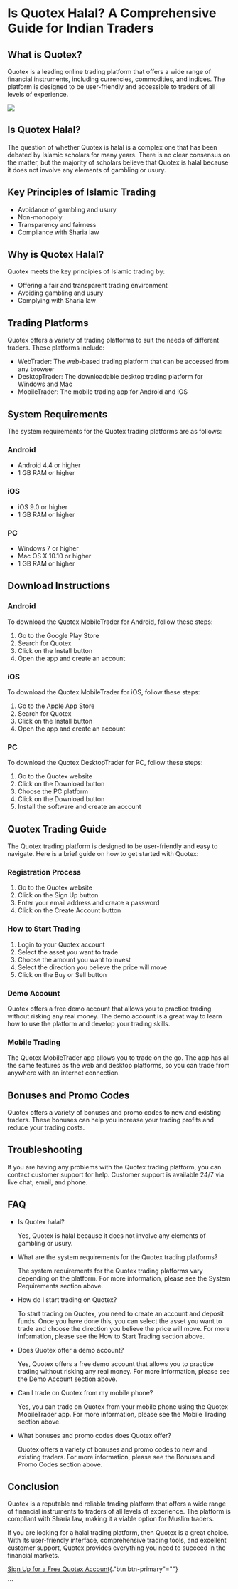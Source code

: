 # Is Quotex Halal? A Comprehensive Guide for Indian Traders

## What is Quotex?

Quotex is a leading online trading platform that offers a wide range of
financial instruments, including currencies, commodities, and indices.
The platform is designed to be user-friendly and accessible to traders
of all levels of experience.

[![](https://static.quotex.io/files/4_en/300_250.jpg)](https://traff.sbs/brokerqxlid)

## Is Quotex Halal?

The question of whether Quotex is halal is a complex one that has been
debated by Islamic scholars for many years. There is no clear consensus
on the matter, but the majority of scholars believe that Quotex is halal
because it does not involve any elements of gambling or usury.

## Key Principles of Islamic Trading

-   Avoidance of gambling and usury
-   Non-monopoly
-   Transparency and fairness
-   Compliance with Sharia law

## Why is Quotex Halal?

Quotex meets the key principles of Islamic trading by:

-   Offering a fair and transparent trading environment
-   Avoiding gambling and usury
-   Complying with Sharia law

## Trading Platforms

Quotex offers a variety of trading platforms to suit the needs of
different traders. These platforms include:

-   WebTrader: The web-based trading platform that can be accessed from
    any browser
-   DesktopTrader: The downloadable desktop trading platform for Windows
    and Mac
-   MobileTrader: The mobile trading app for Android and iOS

## System Requirements

The system requirements for the Quotex trading platforms are as follows:

### Android

-   Android 4.4 or higher
-   1 GB RAM or higher

### iOS

-   iOS 9.0 or higher
-   1 GB RAM or higher

### PC

-   Windows 7 or higher
-   Mac OS X 10.10 or higher
-   1 GB RAM or higher

## Download Instructions

### Android

To download the Quotex MobileTrader for Android, follow these steps:

1.  Go to the Google Play Store
2.  Search for Quotex
3.  Click on the Install button
4.  Open the app and create an account

### iOS

To download the Quotex MobileTrader for iOS, follow these steps:

1.  Go to the Apple App Store
2.  Search for Quotex
3.  Click on the Install button
4.  Open the app and create an account

### PC

To download the Quotex DesktopTrader for PC, follow these steps:

1.  Go to the Quotex website
2.  Click on the Download button
3.  Choose the PC platform
4.  Click on the Download button
5.  Install the software and create an account

## Quotex Trading Guide

The Quotex trading platform is designed to be user-friendly and easy to
navigate. Here is a brief guide on how to get started with Quotex:

### Registration Process

1.  Go to the Quotex website
2.  Click on the Sign Up button
3.  Enter your email address and create a password
4.  Click on the Create Account button

### How to Start Trading

1.  Login to your Quotex account
2.  Select the asset you want to trade
3.  Choose the amount you want to invest
4.  Select the direction you believe the price will move
5.  Click on the Buy or Sell button

### Demo Account

Quotex offers a free demo account that allows you to practice trading
without risking any real money. The demo account is a great way to learn
how to use the platform and develop your trading skills.

### Mobile Trading

The Quotex MobileTrader app allows you to trade on the go. The app has
all the same features as the web and desktop platforms, so you can trade
from anywhere with an internet connection.

## Bonuses and Promo Codes

Quotex offers a variety of bonuses and promo codes to new and existing
traders. These bonuses can help you increase your trading profits and
reduce your trading costs.

## Troubleshooting

If you are having any problems with the Quotex trading platform, you can
contact customer support for help. Customer support is available 24/7
via live chat, email, and phone.

## FAQ

-   Is Quotex halal?

    Yes, Quotex is halal because it does not involve any elements of
    gambling or usury.

-   What are the system requirements for the Quotex trading platforms?

    The system requirements for the Quotex trading platforms vary
    depending on the platform. For more information, please see the
    System Requirements section above.

-   How do I start trading on Quotex?

    To start trading on Quotex, you need to create an account and
    deposit funds. Once you have done this, you can select the asset you
    want to trade and choose the direction you believe the price will
    move. For more information, please see the How to Start Trading
    section above.

-   Does Quotex offer a demo account?

    Yes, Quotex offers a free demo account that allows you to practice
    trading without risking any real money. For more information, please
    see the Demo Account section above.

-   Can I trade on Quotex from my mobile phone?

    Yes, you can trade on Quotex from your mobile phone using the Quotex
    MobileTrader app. For more information, please see the Mobile
    Trading section above.

-   What bonuses and promo codes does Quotex offer?

    Quotex offers a variety of bonuses and promo codes to new and
    existing traders. For more information, please see the Bonuses and
    Promo Codes section above.

## Conclusion

Quotex is a reputable and reliable trading platform that offers a wide
range of financial instruments to traders of all levels of experience.
The platform is compliant with Sharia law, making it a viable option for
Muslim traders.

If you are looking for a halal trading platform, then Quotex is a great
choice. With its user-friendly interface, comprehensive trading tools,
and excellent customer support, Quotex provides everything you need to
succeed in the financial markets.

[Sign Up for a Free Quotex
Account](\%22https://broker-qx.pro/sign-up/?lid=1102511\%22){."btn
btn-primary"=""}

\`\`\`

